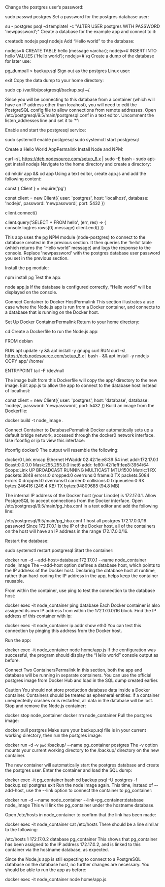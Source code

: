 Change the postgres user’s password:

sudo passwd postgres
Set a password for the postgres database user:

su - postgres
psql -d template1 -c "ALTER USER postgres WITH PASSWORD 'newpassword';"
Create a database for the example app and connect to it:

createdb nodejs
psql nodejs
Add “Hello world” to the database:

nodejs=# CREATE TABLE hello (message varchar);
nodejs=# INSERT INTO hello VALUES ('Hello world');
nodejs=# \q
Create a dump of the database for later use:

pg_dumpall > backup.sql
Sign out as the postgres Linux user:

exit
Copy the data dump to your home directory:

sudo cp /var/lib/postgresql/backup.sql ~/.

Since you will be connecting to this database from a container (which will have an IP address other than locahost), you will need to edit the PostgreSQL config file to allow connections from remote addresses. 
Open /etc/postgresql/9.5/main/postgresql.conf in a text editor. 
Uncomment the listen_addresses line and set it to ‘*’:

Enable and start the postgresql service:

sudo systemctl enable postgresql
sudo systemctl start postgresql

Create a Hello World AppPermalink
Install Node and NPM:

curl -sL https://deb.nodesource.com/setup_8.x | sudo -E bash -
sudo apt-get install nodejs
Navigate to the home directory and create a directory:

cd
mkdir app && cd app
Using a text editor, create app.js and add the following content:

const { Client } = require('pg')

const client = new Client({
  user: 'postgres',
  host: 'localhost',
  database: 'nodejs',
  password: 'newpassword',
  port: 5432
})

client.connect()

client.query('SELECT * FROM hello', (err, res) => {
  console.log(res.rows[0].message)
  client.end()
})


This app uses the pg NPM module (node-postgres) to connect to the database created in the previous section. It then queries the ‘hello’ table (which returns the “Hello world” message) and logs the response to the console. Replace 'newpassword' with the postgres database user password you set in the previous section.

Install the pg module:

npm install pg
Test the app:

node app.js
If the database is configured correctly, “Hello world” will be displayed on the console.

Connect Container to Docker HostPermalink
This section illustrates a use case where the Node.js app is run from a Docker container, and connects to a database that is running on the Docker host.

Set Up Docker ContainerPermalink
Return to your home directory:

cd
Create a Dockerfile to run the Node.js app:

FROM debian

RUN apt update -y && apt install -y gnupg curl
RUN curl -sL https://deb.nodesource.com/setup_8.x | bash - && apt install -y nodejs
COPY app/ /home/

ENTRYPOINT tail -F /dev/null

The image built from this Dockerfile will copy the app/ directory to the new image. Edit app.js to allow the app to connect to the database host instead of localhost:

const client = new Client({
  user: 'postgres',
  host: 'database',
  database: 'nodejs',
  password: 'newpassword',
  port: 5432
})
Build an image from the Dockerfile:

docker build -t node_image .

Connect Container to DatabasePermalink
Docker automatically sets up a default bridge network, accessed through the docker0 network interface. Use ifconfig or ip to view this interface:

ifconfig docker0
The output will resemble the following:

  
docker0 Link encap:Ethernet HWaddr 02:42:1e:e8:39:54
inet addr:172.17.0.1 Bcast:0.0.0.0 Mask:255.255.0.0
inet6 addr: fe80::42:1eff:fee8:3954/64 Scope:Link
UP BROADCAST RUNNING MULTICAST MTU:1500 Metric:1
RX packets:3848 errors:0 dropped:0 overruns:0 frame:0
TX packets:5084 errors:0 dropped:0 overruns:0 carrier:0
collisions:0 txqueuelen:0
RX bytes:246416 (246.4 KB) TX bytes:94809688 (94.8 MB)

The internal IP address of the Docker host (your Linode) is 172.17.0.1.
Allow PostgreSQL to accept connections from the Docker interface. Open /etc/postgresql/9.5/main/pg_hba.conf in a text editor and add the following line:

/etc/postgresql/9.5/main/pg_hba.conf
1
host    all             postgres        172.17.0.0/16           password
Since 172.17.0.1 is the IP of the Docker host, all of the containers on the host will have an IP address in the range 172.17.0.0/16.

Restart the database:

sudo systemctl restart postgresql
Start the container:

docker run -d --add-host=database:172.17.0.1 --name node_container node_image
The --add-host option defines a database host, which points to the IP address of the Docker host. Declaring the database host at runtime, rather than hard-coding the IP address in the app, helps keep the container reusable.

From within the container, use ping to test the connection to the database host:

docker exec -it node_container ping database
Each Docker container is also assigned its own IP address from within the 172.17.0.0/16 block. Find the IP address of this container with ip:

docker exec -it node_container ip addr show eth0
You can test this connection by pinging this address from the Docker host.

Run the app:

docker exec -it node_container node home/app.js
If the configuration was successful, the program should display the “Hello world” console output as before.


Connect Two ContainersPermalink
In this section, both the app and database will be running in separate containers. You can use the official postgres image from Docker Hub and load in the SQL dump created earlier.

Caution
You should not store production database data inside a Docker container. Containers should be treated as ephemeral entities: if a container unexpectedly crashes or is restarted, all data in the database will be lost.
Stop and remove the Node.js container:

docker stop node_container
docker rm node_container
Pull the postgres image:

docker pull postgres
Make sure your backup.sql file is in your current working directory, then run the postgres image:

docker run -d -v `pwd`:/backup/ --name pg_container postgres
The -v option mounts your current working directory to the /backup/ directory on the new container.

The new container will automatically start the postgres database and create the postgres user. Enter the container and load the SQL dump:

docker exec -it pg_container bash
cd backup
psql -U postgres -f backup.sql postgres
exit
Run the node image again. This time, instead of --add-host, use the --link option to connect the container to pg_container:

docker run -d --name node_container --link=pg_container:database node_image
This will link the pg_container under the hostname database.

Open /etc/hosts in node_container to confirm that the link has been made:

docker exec -it node_container cat /etc/hosts
There should be a line similar to the following:

/etc/hosts
1
172.17.0.2  database  pg_container
This shows that pg_container has been assigned to the IP address 172.17.0.2, and is linked to this container via the hostname database, as expected.

Since the Node.js app is still expecting to connect to a PostgreSQL database on the database host, no further changes are necessary. You should be able to run the app as before:

docker exec -it node_container node home/app.js


